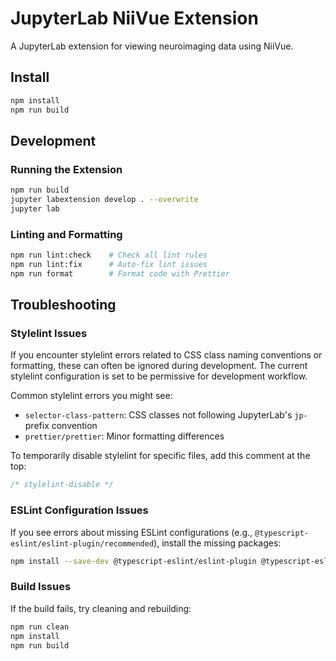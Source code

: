 # JupyterLab NiiVue Extension

A JupyterLab extension for viewing neuroimaging data using NiiVue.

## Install
```bash
npm install
npm run build
```

## Development

### Running the Extension
```bash
npm run build
jupyter labextension develop . --overwrite
jupyter lab
```

### Linting and Formatting
```bash
npm run lint:check    # Check all lint rules
npm run lint:fix      # Auto-fix lint issues
npm run format        # Format code with Prettier
```

## Troubleshooting

### Stylelint Issues

If you encounter stylelint errors related to CSS class naming conventions or formatting, these can often be ignored during development. The current stylelint configuration is set to be permissive for development workflow.

Common stylelint errors you might see:
- `selector-class-pattern`: CSS classes not following JupyterLab's `jp-` prefix convention
- `prettier/prettier`: Minor formatting differences

To temporarily disable stylelint for specific files, add this comment at the top:
```css
/* stylelint-disable */
```

### ESLint Configuration Issues

If you see errors about missing ESLint configurations (e.g., `@typescript-eslint/eslint-plugin/recommended`), install the missing packages:

```bash
npm install --save-dev @typescript-eslint/eslint-plugin @typescript-eslint/parser
```

### Build Issues

If the build fails, try cleaning and rebuilding:
```bash
npm run clean
npm install
npm run build
```
 